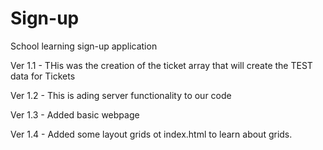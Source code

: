 # Sign-up
School learning sign-up application

Ver 1.1 -
  THis was the creation of the ticket array that will create the TEST data for Tickets

Ver 1.2 -
   This is ading server functionality to our code

Ver 1.3 -
  Added basic webpage
  
Ver 1.4 -
   Added some layout grids ot index.html to learn about grids.
